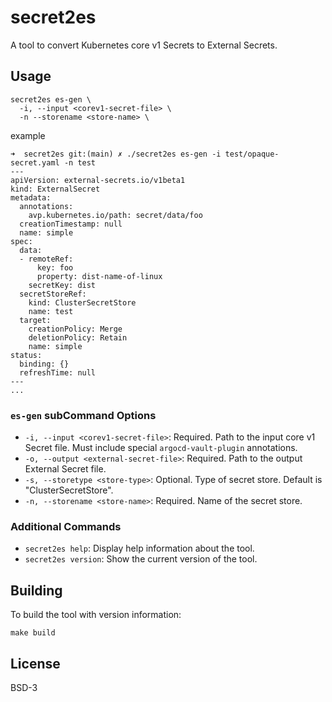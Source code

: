 # secret2es

A tool to convert Kubernetes core v1 Secrets to External Secrets.

## Usage

```shell
secret2es es-gen \
  -i, --input <corev1-secret-file> \
  -n --storename <store-name> \
```

example 

```shell
➜  secret2es git:(main) ✗ ./secret2es es-gen -i test/opaque-secret.yaml -n test
---
apiVersion: external-secrets.io/v1beta1
kind: ExternalSecret
metadata:
  annotations:
    avp.kubernetes.io/path: secret/data/foo
  creationTimestamp: null
  name: simple
spec:
  data:
  - remoteRef:
      key: foo
      property: dist-name-of-linux
    secretKey: dist
  secretStoreRef:
    kind: ClusterSecretStore
    name: test
  target:
    creationPolicy: Merge
    deletionPolicy: Retain
    name: simple
status:
  binding: {}
  refreshTime: null
---
...
```

### `es-gen` subCommand Options

- `-i, --input <corev1-secret-file>`: Required. Path to the input core v1 Secret file. Must include special `argocd-vault-plugin` annotations.
- `-o, --output <external-secret-file>`: Required. Path to the output External Secret file.
- `-s, --storetype <store-type>`: Optional. Type of secret store. Default is "ClusterSecretStore".
- `-n, --storename <store-name>`: Required. Name of the secret store.

### Additional Commands

- `secret2es help`: Display help information about the tool.
- `secret2es version`: Show the current version of the tool.

## Building

To build the tool with version information:

```shell
make build
```

## License

BSD-3
